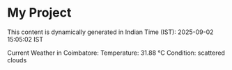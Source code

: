 # My Project

This content is dynamically generated in Indian Time (IST): 2025-09-02 15:05:02 IST


Current Weather in Coimbatore:
Temperature: 31.88 °C
Condition: scattered clouds
